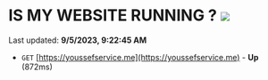 # IS MY WEBSITE RUNNING ? [![](https://img.shields.io/static/v1?label=Sponsor&message=%E2%9D%A4&logo=GitHub&color=%23fe8e86)](https://github.com/sponsors/<username>)

Last updated: **9/5/2023, 9:22:45 AM**

- `GET` [https://youssefservice.me](https://youssefservice.me) - **Up** (872ms)
